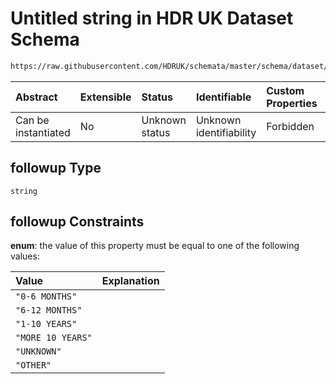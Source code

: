 # Untitled string in HDR UK Dataset Schema

```txt
https://raw.githubusercontent.com/HDRUK/schemata/master/schema/dataset/dataset.schema.json#/definitions/followup
```



| Abstract            | Extensible | Status         | Identifiable            | Custom Properties | Additional Properties | Access Restrictions | Defined In                                                                                        |
| :------------------ | :--------- | :------------- | :---------------------- | :---------------- | :-------------------- | :------------------ | :------------------------------------------------------------------------------------------------ |
| Can be instantiated | No         | Unknown status | Unknown identifiability | Forbidden         | Allowed               | none                | [dataset.schema.json*](../../../schema/dataset/latest/dataset.schema.json "open original schema") |

## followup Type

`string`

## followup Constraints

**enum**: the value of this property must be equal to one of the following values:

| Value             | Explanation |
| :---------------- | :---------- |
| `"0-6 MONTHS"`    |             |
| `"6-12 MONTHS"`   |             |
| `"1-10 YEARS"`    |             |
| `"MORE 10 YEARS"` |             |
| `"UNKNOWN"`       |             |
| `"OTHER"`         |             |
